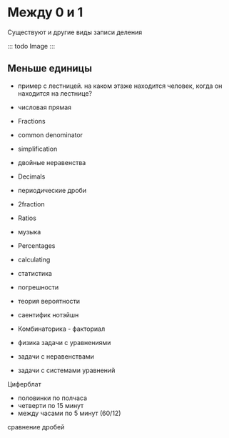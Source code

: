 # Между 0 и 1

Существуют и другие виды записи деления

::: todo
Image
:::

## Меньше единицы

- пример с лестницей. на каком этаже находится человек, когда он находится на лестнице?
- числовая прямая

- Fractions
- common denominator
- simplification
- двойные неравенства

- Decimals
- периодические дроби
- 2fraction

- Ratios
- музыка

- Percentages
- calculating
- статистика
- погрешности
- теория вероятности
- саентифик нотэйшн

- Комбинаторика - факториал

- физика задачи с уравнениями
- задачи с неравенствами
- задачи с системами уравнений

Циферблат

- половинки по полчаса
- четверти по 15 минут
- между часами по 5 минут (60/12)

сравнение дробей
